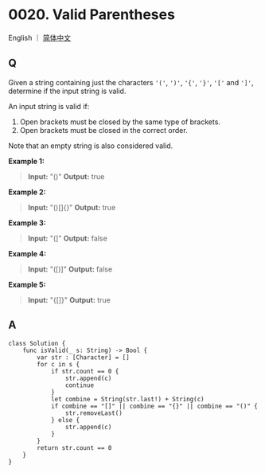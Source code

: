 # 0020. Valid Parentheses

English ｜ [简体中文](README-zh_CN)



## Q

Given a string containing just the characters `'('`, `')'`, `'{'`, `'}'`, `'['` and `']'`, determine if the input string is valid.

An input string is valid if:

1. Open brackets must be closed by the same type of brackets.
2. Open brackets must be closed in the correct order.

Note that an empty string is also considered valid.

**Example 1:**

>**Input:** "()"
>**Output:** true

**Example 2:**

>**Input:** "()[]{}"
>**Output:** true

**Example 3:**

>**Input:** "(]"
>**Output:** false

**Example 4:**

>**Input:** "([)]"
>**Output:** false

**Example 5:**

>**Input:** "{[]}"
>**Output:** true



## A

```
class Solution {
    func isValid(_ s: String) -> Bool {
        var str : [Character] = []
        for c in s {
            if str.count == 0 {
                str.append(c)
                continue
            }
            let combine = String(str.last!) + String(c)
            if combine == "[]" || combine == "{}" || combine == "()" {
                str.removeLast()
            } else {
                str.append(c)
            }
        }
        return str.count == 0
    }
}
```


